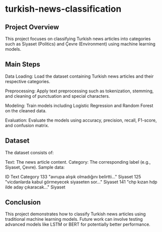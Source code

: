 # turkish-news-classification

## Project Overview
This project focuses on classifying Turkish news articles into categories such as Siyaset (Politics) and Çevre (Environment) using machine learning models.

## Main Steps

Data Loading: Load the dataset containing Turkish news articles and their respective categories.

Preprocessing: Apply text preprocessing such as tokenization, stemming, and cleaning of punctuation and special characters.

Modeling: Train models including Logistic Regression and Random Forest on the cleaned data.

Evaluation: Evaluate the models using accuracy, precision, recall, F1-score, and confusion matrix.

## Dataset
The dataset consists of:

Text: The news article content.
Category: The corresponding label (e.g., Siyaset, Çevre).
Sample data:

ID	Text	Category
133	"avrupa alışık olmadığını belirtti..."	Siyaset
125	"vicdanlarda kabul görmeyecek siyaseten sor..."	Siyaset
141	"chp kızan hdp ilde aday çıkaracak..."	Siyaset

## Conclusion
This project demonstrates how to classify Turkish news articles using traditional machine learning models. Future work can involve testing advanced models like LSTM or BERT for potentially better performance.
